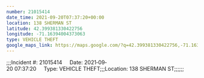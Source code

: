 ```yaml
---
number: 21015414
date_time: 2021-09-20T07:37:20+00:00
location: 138 SHERMAN ST
latitude: 42.399381330422756
longitude: -71.16394004373063
type: VEHICLE THEFT
google_maps_link: https://maps.google.com/?q=42.399381330422756,-71.16394004373063
---
```


;;;Incident #: 21015414     Date: 2021‐09‐20 07:37:20     Type: VEHICLE THEFT;;;Location: 138 SHERMAN ST;;;;;;
